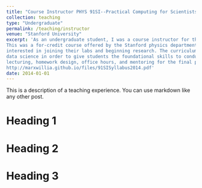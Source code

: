 ```yaml
---
title: "Course Instructor PHYS 91SI--Practical Computing for Scientists"
collection: teaching
type: "Undergraduate"
permalink: /teaching/instructor
venue: "Stanford University"
excerpt: 'As an undergraduate student, I was a course instructor for the student designed and taught course Physics 91SI.
This was a for-credit course offered by the Stanford physics department and highly recommended by professors to undergraduates
interested in joining their labs and beginning research. The curriculum of the course was a combination of programming and 
data science in order to give students the foundational skills to conduct research. My duties included syllabus design, 
lecturing, homework design, office hours, and mentoring for the final projects. The syllabus is included 
http://marxwillia.github.io/files/91SISyllabus2014.pdf'
date: 2014-01-01
---
```


This is a description of a teaching experience. You can use markdown like any other post.

Heading 1
======

Heading 2
======

Heading 3
======
